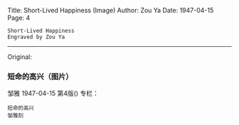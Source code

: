 Title: Short-Lived Happiness (Image)
Author: Zou Ya
Date: 1947-04-15
Page: 4

    Short-Lived Happiness
    Engraved by Zou Ya



<hr /> 

Original: 


### 短命的高兴（图片）
邹雅
1947-04-15
第4版()
专栏：

    短命的高兴
    邹雅刻
